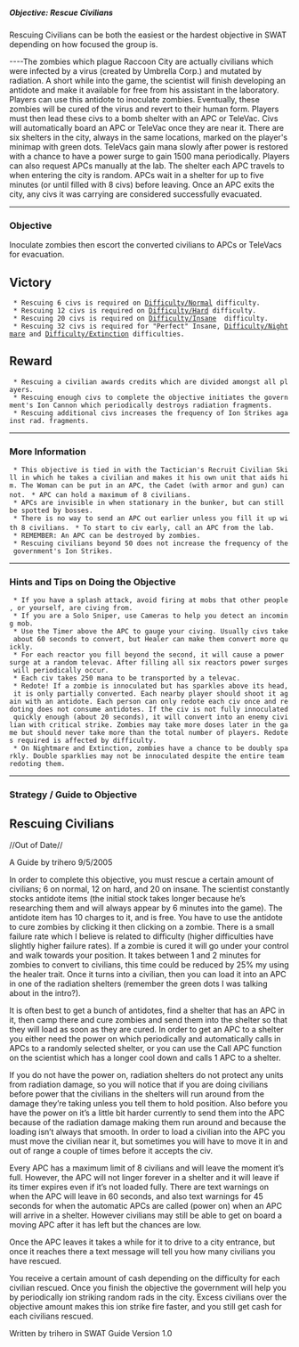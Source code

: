 ##### Objective: Rescue Civilians

Rescuing Civilians can be both the easiest or the hardest objective in
SWAT depending on how focused the group is.

----The zombies which plague Raccoon City are actually civilians which
were infected by a virus (created by Umbrella Corp.) and mutated by
radiation. A short while into the game, the scientist will finish
developing an antidote and make it available for free from his assistant
in the laboratory. Players can use this antidote to inoculate zombies.
Eventually, these zombies will be cured of the virus and revert to their
human form. Players must then lead these civs to a bomb shelter with an
APC or TeleVac. Civs will automatically board an APC or TeleVac once
they are near it. There are six shelters in the city, always in the same
locations, marked on the player's minimap with green dots. TeleVacs gain
mana slowly after power is restored with a chance to have a power surge
to gain 1500 mana periodically. Players can also request APCs manually
at the lab. The shelter each APC travels to when entering the city is
random. APCs wait in a shelter for up to five minutes (or until filled
with 8 civs) before leaving. Once an APC exits the city, any civs it was
carrying are considered successfully evacuated.

------------------------------------------------------------------------

### Objective

Inoculate zombies then escort the converted civilians to APCs or
TeleVacs for evacuation.

## Victory

` * Rescuing 6 civs is required on `[`Difficulty/Normal`](Difficulty/Normal "wikilink")` difficulty.`
` * Rescuing 12 civs is required on `[`Difficulty/Hard`](Difficulty/Hard "wikilink")` difficulty.`
` * Rescuing 20 civs is required on `[`Difficulty/Insane`](Difficulty/Insane "wikilink")`  difficulty.`
` * Rescuing 32 civs is required for "Perfect" Insane, `[`Difficulty/Nightmare`](Difficulty/Nightmare "wikilink")` and `[`Difficulty/Extinction`](Difficulty/Extinction "wikilink")` difficulties.`

## Reward

` * Rescuing a civilian awards credits which are divided amongst all players.`
` * Rescuing enough civs to complete the objective initiates the government's Ion Cannon which periodically destroys radiation fragments.`
` * Rescuing additional civs increases the frequency of Ion Strikes against rad. fragments.`

------------------------------------------------------------------------

### More Information

` * This objective is tied in with the Tactician's Recruit Civilian Skill in which he takes a civilian and makes it his own unit that aids him. The Woman can be put in an APC, the Cadet (with armor and gun) can not.`
` * APC can hold a maximum of 8 civilians.`
` * APCs are invisible in when stationary in the bunker, but can still be spotted by bosses.`
` * There is no way to send an APC out earlier unless you fill it up with 8 civilians.`
` * To start to civ early, call an APC from the lab.`
` * REMEMBER: An APC can be destroyed by zombies.`
` * Rescuing civilians beyond 50 does not increase the frequency of the government's Ion Strikes.`

------------------------------------------------------------------------

### Hints and Tips on Doing the Objective

` * If you have a splash attack, avoid firing at mobs that other people, or yourself, are civing from.`
` * If you are a Solo Sniper, use Cameras to help you detect an incoming mob.`
` * Use the Timer above the APC to gauge your civing. Usually civs take about 60 seconds to convert, but Healer can make them convert more quickly.`
` * For each reactor you fill beyond the second, it will cause a power surge at a random televac. After filling all six reactors power surges will periodically occur.`
` * Each civ takes 250 mana to be transported by a televac.`
` * Redote! If a zombie is innoculated but has sparkles above its head, it is only partially converted. Each nearby player should shoot it again with an antidote. Each person can only redote each civ once and redoting does not consume antidotes. If the civ is not fully innoculated quickly enough (about 20 seconds), it will convert into an enemy civilian with critical strike. Zombies may take more doses later in the game but should never take more than the total number of players. Redotes required is affected by difficulty.`
` * On Nightmare and Extinction, zombies have a chance to be doubly sparkly. Double sparklies may not be innoculated despite the entire team redoting them.`

------------------------------------------------------------------------

### Strategy / Guide to Objective

## Rescuing Civilians

//Out of Date//

A Guide by trihero 9/5/2005

In order to complete this objective, you must rescue a certain amount of
civilians; 6 on normal, 12 on hard, and 20 on insane. The scientist
constantly stocks antidote items (the initial stock takes longer because
he’s researching them and will always appear by 6 minutes into the
game). The antidote item has 10 charges to it, and is free. You have to
use the antidote to cure zombies by clicking it then clicking on a
zombie. There is a small failure rate which I believe is related to
difficulty (higher difficulties have slightly higher failure rates). If
a zombie is cured it will go under your control and walk towards your
position. It takes between 1 and 2 minutes for zombies to convert to
civilians, this time could be reduced by 25% my using the healer trait.
Once it turns into a civilian, then you can load it into an APC in one
of the radiation shelters (remember the green dots I was talking about
in the intro?).

It is often best to get a bunch of antidotes, find a shelter that has an
APC in it, then camp there and cure zombies and send them into the
shelter so that they will load as soon as they are cured. In order to
get an APC to a shelter you either need the power on which periodically
and automatically calls in APCs to a randomly selected shelter, or you
can use the Call APC function on the scientist which has a longer cool
down and calls 1 APC to a shelter.

If you do not have the power on, radiation shelters do not protect any
units from radiation damage, so you will notice that if you are doing
civilians before power that the civilians in the shelters will run
around from the damage they’re taking unless you tell them to hold
position. Also before you have the power on it’s a little bit harder
currently to send them into the APC because of the radiation damage
making them run around and because the loading isn’t always that smooth.
In order to load a civilian into the APC you must move the civilian near
it, but sometimes you will have to move it in and out of range a couple
of times before it accepts the civ.

Every APC has a maximum limit of 8 civilians and will leave the moment
it’s full. However, the APC will not linger forever in a shelter and it
will leave if its timer expires even if it’s not loaded fully. There are
text warnings on when the APC will leave in 60 seconds, and also text
warnings for 45 seconds for when the automatic APCs are called (power
on) when an APC will arrive in a shelter. However civilians may still be
able to get on board a moving APC after it has left but the chances are
low.

Once the APC leaves it takes a while for it to drive to a city entrance,
but once it reaches there a text message will tell you how many
civilians you have rescued.

You receive a certain amount of cash depending on the difficulty for
each civilian rescued. Once you finish the objective the government will
help you by periodically ion striking random rads in the city. Excess
civilians over the objective amount makes this ion strike fire faster,
and you still get cash for each civilians rescued.

Written by trihero in SWAT Guide Version 1.0